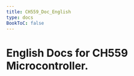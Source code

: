```yaml
---
title: CH559_Doc_English
type: docs
BookToC: false
---
```


# English Docs for CH559 Microcontroller.
